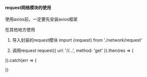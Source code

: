 #### request网络模块的使用
使用axios前，一定要先安装axios框架

在其他地方使用
1. 导入封装的request模块
import {request} from './network/request'

2. 调用request
request({
  url: '//...',
  method: 'get'
}).then(res => {
  
}).catch(err => {
  
})

